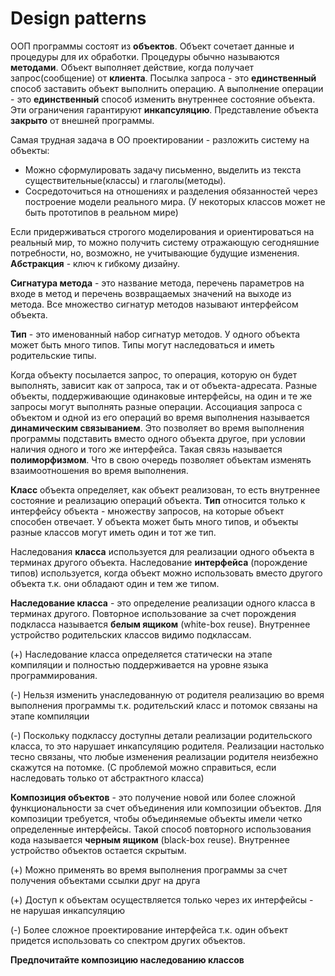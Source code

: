 # Design patterns

ООП программы состоят из **объектов**. Объект сочетает данные и процедуры для их обработки. Процедуры обычно называются **методами**. Объект выполняет действие, когда получает запрос(сообщение) от **клиента**. Посылка запроса - это **единственный** способ заставить объект выполнить операцию. А выполнение операции - это **единственный** способ изменить внутреннее состояние объекта. Эти ограничения гарантируют **инкапсуляцию**. Представление объекта **закрыто** от внешней программы.

Самая трудная задача в ОО проектировании - разложить систему на объекты:

* Можно сформулировать задачу письменно, выделить из текста существительные(классы) и глаголы(методы).
* Сосредоточиться на отношениях и разделения обязанностей через построение модели реального мира. (У некоторых классов может не быть прототипов в реальном мире)

Если придерживаться строгого моделирования и ориентироваться на реальный мир, то можно получить систему отражающую сегодняшние потребности, но, возможно, не учитывающие будущие изменения. **Абстракция** - ключ к гибкому дизайну.

**Сигнатура метода** - это название метода, перечень параметров на входе в метод и перечень возвращаемых значений на выходе из метода. Все множество сигнатур методов называют интерфейсом объекта. 

**Тип** - это именованный набор сигнатур методов. У одного объекта может быть много типов. Типы могут наследоваться и иметь родительские типы.

Когда объекту посылается запрос, то операция, которую он будет выполнять, зависит как от запроса, так и от объекта-адресата. Разные объекты, поддерживающие одинаковые интерфейсы, на один и те же запросы могут выполнять разные операции. Ассоциация запроса с объектом и одной из его операций во время выполнения называется **динамическим связыванием**. Это позволяет во время выполнения программы подставить вместо одного объекта другое, при условии наличия одного и того же интерфейса. Такая связь называется **полиморфизмом**. Что в свою очередь позволяет объектам изменять взаимоотношения во время выполнения.

**Класс** объекта определяет, как объект реализован, то есть внутреннее состояние и реализацию операций объекта. **Тип** относится только к интерфейсу объекта - множеству запросов, на которые объект способен отвечает. У объекта может быть много типов, и объекты разные классов могут иметь один и тот же тип.

Наследования **класса** используется для реализации одного объекта в терминах другого объекта. Наследование **интерфейса** (порождение типов) используется, когда объект можно использовать вместо другого объекта т.к. они обладают один и тем же типом.

**Наследование класса** - это определение реализации одного класса в терминах другого. Повторное использование за счет порождения подкласса называется **белым ящиком** (white-box reuse). Внутреннее устройство родительских классов видимо подклассам. 

(+) Наследование класса определяется статически на этапе компиляции и полностью поддерживается на уровне языка программирования.

(-) Нельзя изменить унаследованную от родителя реализацию во время выполнения программы т.к. родительский класс и потомок связаны на этапе компиляции

(-) Поскольку подклассу доступны детали реализации родительского класса, то это нарушает инкапсуляцию родителя. Реализации настолько тесно связаны, что любые изменения реализации родителя неизбежно скажутся на потомке. (С проблемой можно справиться, если наследовать только от абстрактного класса)

**Композиция объектов** - это получение новой или более сложной функциональности за счет объединения или композиции объектов. Для композиции требуется, чтобы объединяемые объекты имели четко определенные интерфейсы. Такой способ повторного использования кода называется **черным ящиком** (black-box reuse). Внутреннее устройство объектов остается скрытым.

(+) Можно применять во время выполнения программы за счет получения объектами ссылки друг на друга

(+) Доступ к объектам осуществляется только через их интерфейсы - не нарушая инкапсуляцию 

(-) Более сложное проектирование интерфейса т.к. один объект придется использовать со спектром других объектов.

**Предпочитайте композицию наследованию классов**